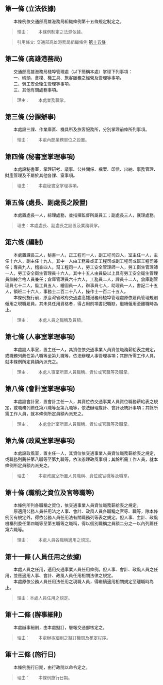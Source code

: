 第一條 (立法依據)
-----------------
　　本條例依交通部高雄港務局組織條例第十五條規定制定之。  
> 理由：　　本條例制定之法源依據。

> 引用條文: 交通部高雄港務局組織條例 [第十五條](../../交通建設/港埠/交通部高雄港務局組織條例.md#第十五條-附屬機構之設置)



第二條 (高雄港務局)
-------------------
　　交通部高雄港務局棧埠管理處（以下簡稱本處）掌理下列事項：  
　　一、碼頭、倉棧、機工具、旅客服務之經營及管理等事項。  
　　二、勞工安全衛生管理等事項。  
　　三、其他有關處務事項。  
> 理由：　　本處業務職掌。



第三條 (分課辦事)
-----------------
　　本處設三課、作業庫區、機具所及旅客服務所，分別掌理前條所列事項。  
> 理由：　　本處內部業務單位之設置。



第四條 (秘書室掌理事項)
-----------------------
　　本處設秘書室，掌理研考、議事、公共關係、檔案、印信、出納、事務管理、財產管理及不屬於其他各課、室事項。  
> 理由：　　本處秘書室掌理事項。



第五條 (處長、副處長之設置)
---------------------------
　　本處置處長一人，綜理處務，並指揮監督所屬員工；副處長三人，襄理處務。  
> 理由：本處處長、副處長之設置及業務職掌。



第六條 (編制)
-------------
　　本處置課長三人，秘書一人，正工程司一人，副工程司四人，室主任一人，主任十六人，副主任十九人，其中一人由工務員或正工程司或副工程司或幫工程司兼任；專員九人，稽查四人，幫工程司一人，勞工安全管理師一人，勞工衛生管理師一人，勞工安全衛生管理員十六人，其中十五人由員級以上具有勞工安全衛生管理員訓練合格人員兼任；倉庫管理員六十六人，工務員二人，課員十二人，倉庫副管理員七十二人，監工員五人，繪圖員一人，辦事員七人，助理員一人，書記二十五人，領班二十六人，事務士二百二十八人，操作士一百二十五人。  
　　本條例施行前，原臺灣省政府交通處高雄港務局棧埠管理處原依雇員管理規則僱用之現職雇員，其未具任用資格者，得占用前項書記職缺，繼續僱用至離職時為止。  
> 理由：　　本處人員之職稱及員額。



第七條 (人事室掌理事項)
-----------------------
　　本處設人事室，置主任一人，其資位依交通事業人員資位職務薪給表之規定，或職務列薦任第八職等至第九職等，依法辦理人事管理事項；其餘所需工作人員，就本條例所定員額內派充之。  
> 理由：　　本處人事室所置人員職稱、資位或官職等及職掌。



第八條 (會計室掌理事項)
-----------------------
　　本處設會計室，置會計主任一人，其資位依交通事業人員資位職務薪給表之規定，或職務列薦任第八職等至第九職等，依法辦理歲計、會計及統計事項；其餘所需工作人員，就本條例所定員額內派充之。  
> 理由：　　本處會計室所置人員職稱、資位或官職等及職掌。



第九條 (政風室掌理事項)
-----------------------
　　本處設政風室，置主任一人，其資位依交通事業人員資位職務薪給表之規定，或職務列薦任第八職等至第九職等，依法辦理政風事項；其餘所需工作人員，就本條例所定員額內派充之。  
> 理由：　　本處政風室所置人員職稱、資位或官職等及職掌。



第十條 (職稱之資位及官等職等)
-----------------------------
　　本條例所列各職稱之資位，依交通事業人員資位職務薪給表之規定。  
　　原適用公務人員任用法之人事、會計、政風人員各職稱之官等、職等，除本條例另有規定外，得依公務人員任用法有關職務列等表之規定。但人事、主計、政風機構列委任第四職等至第五職等之職稱，得以個別職稱之員額二分之一以內列薦任第六職等。  
> 理由：　　本處人員各職稱適用之規定。



第十一條 (人員任用之依據)
-------------------------
　　本處人員之任用，適用交通事業人員任用條例。但人事、會計、政風人員之任用，並應適用人事、會計、政風人員任用相關法律之規定。  
　　本處原依公務人員任用法任用之現職人員，得繼續適用相關規定至離職時為止。  
> 理由：本處人員任用之規定。



第十二條 (辦事細則)
-------------------
　　本處辦事細則，由本處擬訂，層報交通部核定之。  
> 理由：　　本處辦事細則之擬訂機關及核定程序。



第十三條 (施行日)
-----------------
　　本條例施行日期，由行政院以命令定之。  
> 理由：　　本條例施行日期。